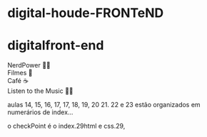 # digital-houde-FRONTeND
# digitalfront-end
NerdPower 🖖🏾 
<br>
Filmes :cinema:
<br>
Café :coffee:
<br>
Listen to the Music 🖖🏾


aulas 14, 15, 16, 17, 17, 18, 19, 20 21. 22 e  23 estão organizados em numerários de index...

o checkPoint é o index.29html e css.29, 

